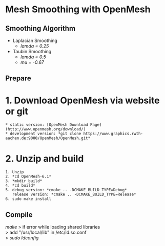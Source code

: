 Mesh Smoothing with OpenMesh
============================

Smoothing Algorithm
-------------------

* Laplacian Smoothing
    * *lamda = 0.25*
* Taubin Smoothing
    * *lamda = 0.5*
    * *mu = -0.67*

Prepare
-------

# 1. Download OpenMesh via website or git
    * static version: [OpenMesh Download Page](http://www.openmesh.org/download/)
    * development version: *git clone https://www.graphics.rwth-aachen.de:9000/OpenMesh/OpenMesh.git*

# 2. Unzip and build
    1. Unzip
    2. *cd OpenMesh-6.1*
    3. *mkdir build*
    4. *cd build*
    5. debug version: *cmake .. -DCMAKE_BUILD_TYPE=Debug*  
       release version: *cmake .. -DCMAKE_BUILD_TYPE=Release*
    6. sudo make install

Compile
-------

*make*
    > if error while loading shared libraries  
    > add "/usr/local/lib" in /etc/ld.so.conf  
    > *sudo ldconfig*